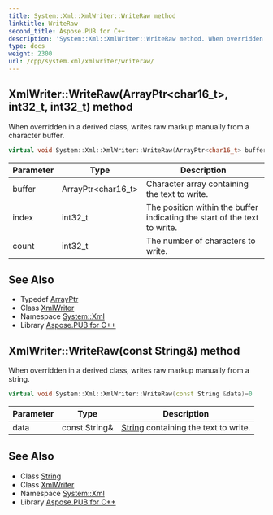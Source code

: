 ```yaml
---
title: System::Xml::XmlWriter::WriteRaw method
linktitle: WriteRaw
second_title: Aspose.PUB for C++
description: 'System::Xml::XmlWriter::WriteRaw method. When overridden in a derived class, writes raw markup manually from a character buffer in C++.'
type: docs
weight: 2300
url: /cpp/system.xml/xmlwriter/writeraw/
---
```

## XmlWriter::WriteRaw(ArrayPtr\<char16_t\>, int32_t, int32_t) method


When overridden in a derived class, writes raw markup manually from a character buffer.

```cpp
virtual void System::Xml::XmlWriter::WriteRaw(ArrayPtr<char16_t> buffer, int32_t index, int32_t count)=0
```


| Parameter | Type | Description |
| --- | --- | --- |
| buffer | ArrayPtr\<char16_t\> | Character array containing the text to write. |
| index | int32_t | The position within the buffer indicating the start of the text to write. |
| count | int32_t | The number of characters to write. |

## See Also

* Typedef [ArrayPtr](../../../system/arrayptr/)
* Class [XmlWriter](../)
* Namespace [System::Xml](../../)
* Library [Aspose.PUB for C++](../../../)
## XmlWriter::WriteRaw(const String\&) method


When overridden in a derived class, writes raw markup manually from a string.

```cpp
virtual void System::Xml::XmlWriter::WriteRaw(const String &data)=0
```


| Parameter | Type | Description |
| --- | --- | --- |
| data | const String\& | [String](../../../system/string/) containing the text to write. |

## See Also

* Class [String](../../../system/string/)
* Class [XmlWriter](../)
* Namespace [System::Xml](../../)
* Library [Aspose.PUB for C++](../../../)
